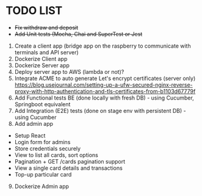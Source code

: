 # TODO LIST
* ~~Fix withdraw and deposit~~
* ~~Add Unit tests (Mocha, Chai and SuperTest or Jest~~
1) Create a client app (bridge app on the raspberry to communicate with terminals and API server)
2) Dockerize Client app
3) Dockerize Server app
4) Deploy server app to AWS (lambda or not)?
5) Integrate ACME to auto generate Let's encrypt certificates (server only) https://blog.usejournal.com/setting-up-a-ufw-secured-nginx-reverse-proxy-with-http-authentication-and-tls-certificates-from-b1103d67779f
6) Add Functional tests BE (done locally with fresh DB) - using Cucumber, Springboot equivalent 
7) Add Integration (E2E) tests (done on stage env with persistent DB) - using Cucumber
8) Add admin app
  - Setup React
  - Login form for admins
  - Store credentials securely
  - View to list all cards, sort options
  - Pagination + GET /cards pagination support 
  - View a single card details and transactions
  - Top-up particular card
9) Dockerize Admin app